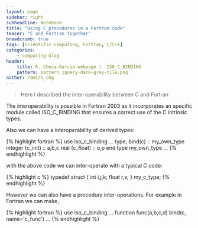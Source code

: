 ```yaml
---
layout: page
sidebar: right
subheadline: Notebook
title: "Using C procedures in a Fortran code"
teaser: "C and Fortran together"
breadcrumb: true
tags: [Scientific-computing, Fortran, C/C++]
categories:
    - computing-blog
header:
    title: R. Checa-Garcia webpage |  ISO_C_BINDING
    pattern: pattern_jquery-dark-grey-tile.png
author: ramiro_chg
---
```



> Here I described the inter-operability between C and Fortran

The interoperability is possible in Fortran 2003 as it incorporates an specific module called ISO_C_BINDING that ensures a correct use of the C intrinsic types.

Also we can have a interoperability of derived types:

{% highlight fortran %}
use iso_c_binding
...
    type, bind(c) :: my_own_type
        integer (c_init) :: a,b,c
        real (c_float)   :: o,p
    end type my_own_type
...
{% endhighlight %}

with the above code we can inter-operate with a typical C code:

{% highlight c %}
  typedef struct {
    int i,j,k;
    float  r,s;
  } my_c_type;
{% endhighlight %}

However we can also have a procedure inter-operations. For example in Fortran we can make,

{% highlight fortran %}
use iso_c_binding
...
  function func(a,b,c,d) bind(c, name='c_func')
...
{% endhighlight %}


